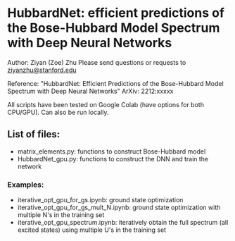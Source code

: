 # HubbardNet: efficient predictions of the Bose-Hubbard Model Spectrum with Deep Neural Networks
Author: Ziyan (Zoe) Zhu 
Please send questions or requests to ziyanzhu@stanford.edu

Reference: "HubbardNet: Efficient Predictions of the Bose-Hubbard Model Spectrum with Deep Neural Networks" ArXiv: 2212:xxxxx

All scripts have been tested on Google Colab (have options for both CPU/GPU). Can also be run locally. 

## List of files: 
- matrix_elements.py: functions to construct Bose-Hubbard model 
- HubbardNet_gpu.py: functions to construct the DNN and train the network
### Examples:
- iterative_opt_gpu_for_gs.ipynb: ground state optimization 
- iterative_opt_gpu_for_gs_mult_N.ipynb: ground state optimization with multiple N's in the training set
- iterative_opt_gpu_spectrum.ipynb: iteratively obtain the full spectrum (all excited states) using multiple U's in the training set

